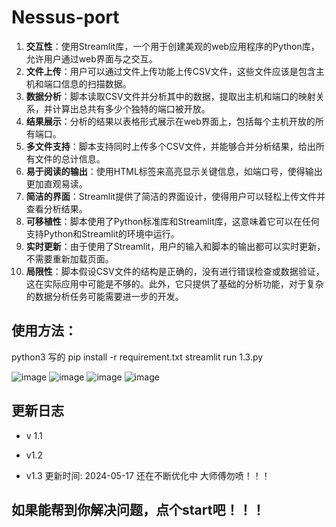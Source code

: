 # Nessus-port
1. **交互性**：使用Streamlit库，一个用于创建美观的web应用程序的Python库，允许用户通过web界面与之交互。
2. **文件上传**：用户可以通过文件上传功能上传CSV文件，这些文件应该是包含主机和端口信息的扫描数据。
3. **数据分析**：脚本读取CSV文件并分析其中的数据，提取出主机和端口的映射关系，并计算出总共有多少个独特的端口被开放。
4. **结果展示**：分析的结果以表格形式展示在web界面上，包括每个主机开放的所有端口。
5. **多文件支持**：脚本支持同时上传多个CSV文件，并能够合并分析结果，给出所有文件的总计信息。
6. **易于阅读的输出**：使用HTML标签来高亮显示关键信息，如端口号，使得输出更加直观易读。
7. **简洁的界面**：Streamlit提供了简洁的界面设计，使得用户可以轻松上传文件并查看分析结果。
8. **可移植性**：脚本使用了Python标准库和Streamlit库，这意味着它可以在任何支持Python和Streamlit的环境中运行。
9. **实时更新**：由于使用了Streamlit，用户的输入和脚本的输出都可以实时更新，不需要重新加载页面。
10. **局限性**：脚本假设CSV文件的结构是正确的，没有进行错误检查或数据验证，这在实际应用中可能是不够的。此外，它只提供了基础的分析功能，对于复杂的数据分析任务可能需要进一步的开发。


## 使用方法：
python3 写的
pip install -r requirement.txt
streamlit run 1.3.py

![image](https://github.com/tang51678/Nessus-port-/assets/80816552/e84a099c-7dff-48ac-b650-22d2ecfd0025)
![image](https://github.com/tang51678/Nessus-port-/assets/80816552/db79fe7d-ce4b-488b-bea9-7dd4f6c2588b)
![image](https://github.com/tang51678/Nessus-port-/assets/80816552/287af4e7-fbb7-462e-8da5-b58085e7a18c)
![image](https://github.com/tang51678/Nessus-port-/assets/80816552/2830481a-18bc-42ae-9431-2c8b80de88af)



## 更新日志

- v 1.1

- v1.2
- v1.3   更新时间: 2024-05-17    还在不断优化中   大师傅勿喷！！！



## 如果能帮到你解决问题，点个start吧！！！
